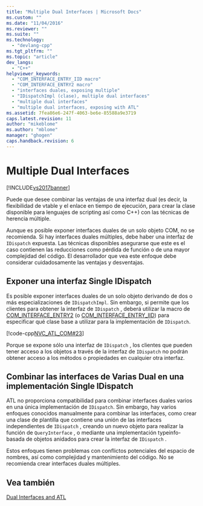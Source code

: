 ```yaml
---
title: "Multiple Dual Interfaces | Microsoft Docs"
ms.custom: ""
ms.date: "11/04/2016"
ms.reviewer: ""
ms.suite: ""
ms.technology: 
  - "devlang-cpp"
ms.tgt_pltfrm: ""
ms.topic: "article"
dev_langs: 
  - "C++"
helpviewer_keywords: 
  - "COM_INTERFACE_ENTRY_IID macro"
  - "COM_INTERFACE_ENTRY2 macro"
  - "interfaces duales, exposing multiple"
  - "IDispatchImpl (clase), multiple dual interfaces"
  - "multiple dual interfaces"
  - "multiple dual interfaces, exposing with ATL"
ms.assetid: 7fea86e6-247f-4063-be6e-85588a9e3719
caps.latest.revision: 11
author: "mikeblome"
ms.author: "mblome"
manager: "ghogen"
caps.handback.revision: 6
---
```

# Multiple Dual Interfaces
[!INCLUDE[vs2017banner](../assembler/inline/includes/vs2017banner.md)]

Puede que desee combinar las ventajas de una interfaz dual \(es decir, la flexibilidad de vtable y el enlace en tiempo de ejecución, para crear la clase disponible para lenguajes de scripting así como C\+\+\) con las técnicas de herencia múltiple.  
  
 Aunque es posible exponer interfaces duales de un solo objeto COM, no se recomienda.  Si hay interfaces duales múltiples, debe haber una interfaz de `IDispatch` expuesta.  Las técnicas disponibles asegurarse que este es el caso contienen las reducciones como pérdida de función o de una mayor complejidad del código.  El desarrollador que vea este enfoque debe considerar cuidadosamente las ventajas y desventajas.  
  
## Exponer una interfaz Single IDispatch  
 Es posible exponer interfaces duales de un solo objeto derivando de dos o más especializaciones de `IDispatchImpl`.  Sin embargo, si permite que los clientes para obtener la interfaz de `IDispatch` , deberá utilizar la macro de [COM\_INTERFACE\_ENTRY2](../Topic/COM_INTERFACE_ENTRY2.md) \(o [COM\_INTERFACE\_ENTRY\_IID](../Topic/COM_INTERFACE_ENTRY_IID.md)\) para especificar qué clase base a utilizar para la implementación de `IDispatch`.  
  
 [!code-cpp[NVC_ATL_COM#23](../atl/codesnippet/CPP/multiple-dual-interfaces_1.h)]  
  
 Porque se expone sólo una interfaz de `IDispatch` , los clientes que pueden tener acceso a los objetos a través de la interfaz de `IDispatch` no podrán obtener acceso a los métodos o propiedades en cualquier otra interfaz.  
  
## Combinar las interfaces de Varias Dual en una implementación Single IDispatch  
 ATL no proporciona compatibilidad para combinar interfaces duales varios en una única implementación de `IDispatch`.  Sin embargo, hay varios enfoques conocidos manualmente para combinar las interfaces, como crear una clase de plantilla que contiene una unión de las interfaces independientes de `IDispatch` , creando un nuevo objeto para realizar la función de `QueryInterface` , o mediante una implementación typeinfo\-basada de objetos anidados para crear la interfaz de `IDispatch` .  
  
 Estos enfoques tienen problemas con conflictos potenciales del espacio de nombres, así como complejidad y mantenimiento del código.  No se recomienda crear interfaces duales múltiples.  
  
## Vea también  
 [Dual Interfaces and ATL](../atl/dual-interfaces-and-atl.md)